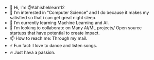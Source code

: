 - 👋 Hi, I’m @Abhisheklearn12
- 👀 I’m interested in "Computer Science" and I do because it makes my satisfied so that i can get great night sleep.
- 🌱 I’m currently learning Machine Learning and AI.
- 💞️ I’m looking to collaborate on Many AI/ML projects/ Open source startups that have potential to create impact.
- 📫 How to reach me: Through my mail.
- ⚡ Fun fact: I love to dance and listen songs.
- 🔥 Just hava a passion.
  

<!---
Abhisheklearn12/Abhisheklearn12 is a ✨ special ✨ repository because its `README.md` (this file) appears on your GitHub profile.
You can click the Preview link to take a look at your changes.
--->
